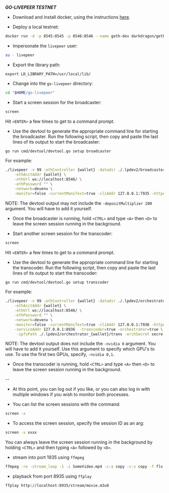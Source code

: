 ***GO-LIVEPEER TESTNET***

* Download and install docker, using the instructions [here](https://www.digitalocean.com/community/tutorials/how-to-install-and-use-docker-on-ubuntu-18-04).

* Deploy a local testnet:

```bash
docker run -d -p 8545:8545 -p 8546:8546 --name geth-dev darkdragon/geth-with-livepeer-protocol:pm 
```

* Impersonate the `livepeer` user:

```bash
su - livepeer
```

* Export the library path:

```
export LD_LIBRARY_PATH=/usr/local/lib/
```

* Change into the `go-livepeer` directory:

```bash
cd "$HOME/go-livepeer"
```

* Start a screen session for the broadcaster:

```bash
screen
```

Hit `<ENTER>` a few times to get to a command prompt.

* Use the devtool to generate the appropriate command line for starting the broadcaster.  Run the following script, then copy and paste the last lines of its output to start the broadcaster:

```bash
go run cmd/devtool/devtool.go setup broadcaster 
```

For example:

```bash
./livepeer -v 99 -ethController {wallet} -datadir ./.lpdev2/broadcaster_{wallet} \
    -ethAcctAddr {wallet} \
    -ethUrl ws://localhost:8546/ \
    -ethPassword "" \
    -network=devenv \
    -monitor=false -currentManifest=true -cliAddr 127.0.0.1:7935 -httpAddr 127.0.0.1:8935  -broadcaster=true -rtmpAddr 127.0.0.1:1935 -depositMultiplier 200
```

NOTE: The devtool output may not include the `-depositMultiplier 200` argument.  You will have to add it yourself.

* Once the broadcaster is running, hold `<CTRL>` and type `<A>` then `<D>` to leave the screen session running in the background.

* Start another screen session for the transcoder:

```bash
screen
```

Hit `<ENTER>` a few times to get to a command prompt.

* Use the devtool to generate the appropriate command line for starting the transcoder.  Run the following script, then copy and paste the last lines of its output to start the transcoder:

```bash
go run cmd/devtool/devtool.go setup transcoder 
```

For example:

```bash
./livepeer -v 99 -ethController {wallet} -datadir ./.lpdev2/orchestrator_{wallet} \
    -ethAcctAddr {wallet} \
    -ethUrl ws://localhost:8546/ \
    -ethPassword "" \
    -network=devenv \
    -monitor=false -currentManifest=true -cliAddr 127.0.0.1:7936 -httpAddr 127.0.0.1:8936  -initializeRound=true \
    -serviceAddr 127.0.0.1:8936  -transcoder=true -orchestrator=true \
     -ipfsPath ./.lpdev2/orchestrator_{wallet}/trans -orchSecret secre -pricePerUnit 1 -nvidia 0
```

NOTE: The devtool output does not include the `-nvidia 0` argument.  You will have to add it yourself.  Use this argument to specify which GPU's to use.  To use the first two GPUs, specify, `-nvidia 0,1`.

* Once the transcoder is running, hold `<CTRL>` and type `<A>` then `<D>` to leave the screen session running in the background.

--

* At this point, you can log out if you like, or you can also log in with multiple windows if you wish to monitor both processes.

* You can list the screen sessions with the command:

```bash
screen -x
```

* To access the screen session, specify the session ID as an arg:

```bash
screen -x xxxx
```

You can always leave the screen session running in the background by holding `<CTRL>` and then typing `<A>` followed by `<D>`.

* stream into port 1935 using `ffmpeg`

```bash
ffmpeg -re -stream_loop -1 -i SomeVideo.mp4 -c:a copy -c:v copy -f flv rtmp://localhost:1935/movie
```

* playback from port 8935 using `ffplay`

```bash
ffplay http://localhost:8935/stream/movie.m3u8
```